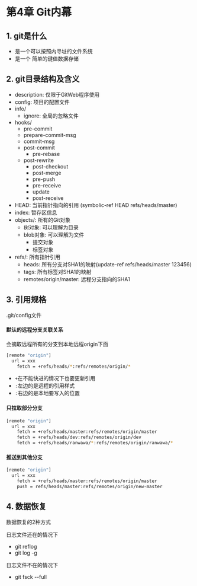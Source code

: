 # 第4章 Git内幕

## 1. git是什么

- 是一个可以按照内寻址的文件系统
- 是一个 简单的键值数据存储

## 2. git目录结构及含义

- description: 仅限于GitWeb程序使用
- config: 项目的配置文件
- info/
  - ignore: 全局的忽略文件
- hooks/
  - pre-commit
  - prepare-commit-msg
  - commit-msg
  - post-commit
	- pre-rebase
  - post-rewrite
	- post-checkout
	- post-merge
	- pre-push
	- pre-receive
	- update
	- post-receive
- HEAD: 当前指针指向的引用 (symbolic-ref HEAD refs/heads/master)
- index: 暂存区信息
- objects/: 所有的Git对象
  - 树对象: 可以理解为目录
  - blob对象: 可以理解为文件
	- 提交对象
	- 标签对象
- refs/: 所有指针引用
  - heads: 所有分支对SHA1的映射(update-ref refs/heads/master 123456)
  - tags: 所有标签对SHA1的映射
  - remotes/origin/master: 远程分支指向的SHA1

## 3. 引用规格

.git/config文件

#### 默认的远程分支关联关系

会摘取远程所有的分支到本地远程origin下面

```bash
[remote "origin"]
  url = xxx
	fetch = +refs/heads/*:refs/remotes/origin/*
```

- `+`在不能快进的情况下也要更新引用
- `:`左边的是远程的引用样式
- `:`右边的是本地要写入的位置

#### 只拉取部分分支

```bash
[remote "origin"]
  url = xxx
	fetch = +refs/heads/master:refs/remotes/origin/master
	fetch = +refs/heads/dev:refs/remotes/origin/dev
	fetch = +refs/heads/ranwawa/*:refs/remotes/origin/ranwawa/*
```

#### 推送到其他分支

```bash
[remote "origin"]
  url = xxx
	fetch = +refs/heads/master:refs/remotes/origin/master
	push = refs/heads/master:refs/remotes/origin/new-master
```

## 4. 数据恢复

数据恢复的2种方式

日志文件还在的情况下 
- git reflog
- git log -g

日志文件不在的情况下
- git fsck --full